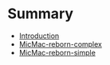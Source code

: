 # Summary

* [Introduction](README.md)
* [MicMac-reborn-complex](micmac-reborn-complex.md)
* [MicMac-reborn-simple](micmac-reborn-simple.md)

